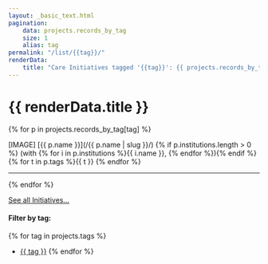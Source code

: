 ```yaml
---
layout: _basic_text.html
pagination:
    data: projects.records_by_tag
    size: 1
    alias: tag
permalink: "/list/{{tag}}/"
renderData:
    title: "Care Initiatives tagged '{{tag}}': {{ projects.records_by_tag[tag].length }}"
---
```


# {{ renderData.title }}

{% for p in projects.records_by_tag[tag] %}

[IMAGE] [{{ p.name }}](/{{ p.name | slug }}/)
{% if p.institutions.length > 0 %} (with {% for i in p.institutions %}{{ i.name }}, {% endfor %}){% endif %}
{% for t in p.tags %}{{ t }} {% endfor %}


<hr>
{% endfor %}

[See all Initiatives...](/list/)

#### Filter by tag:

{% for tag in projects.tags %}
- [{{ tag }}](/list/{{tag}}/)
{% endfor %}

